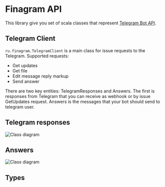 # Finagram API

This library give you set of scala classes that represent [Telegram Bot API](https://core.telegram.org/bots/api).

## Telegram Client

`ru.finagram.TelegramClient` is a main class for issue requests to the Telegram.
Supported requests:
- Get updates
- Get file
- Edit message reply markup
- Send answer

There are two key entities: TelegramResponses and Answers. The first is responses from Telegram that you can receive as webhook or by issue GetUpdates request.
Answers is the messages that your bot should send to telegram user.

## Telegram responses
![Class diagram](http://www.plantuml.com/plantuml/png/XLDDRyCW3BtpApXFonz0sWwhDcdIkg-kfwe7bhW9AeKCgDfzzByF22GaJTGS8jb-zhEV3HC6r8RcW3-0GwdexXrqBOK6_8km_UIMu3ifEL21JWZbd6gD7nY70Kw1tdD3VAW3pgTWImsgWqNk-sCEjM5I17G1EbVCUmXU6CL4wVsWb5GpMG31BpwwUXHctTLRrWKre0US2_XQDH4FPUteZJEWzzvuB0X-afOk6KLhMa8FksjyRHS1atGoevn_qdpxjWVrtSlDqmZf0rt-kIRPlix-RiyMXNhRc0BDBqEYQfVYLraX3o8Big6-C9bYPMLS_cWuvWOl6jCdux19AunXOfs-RCbE0q4ZTjXJkrJhsYYvQ_Vchd7jl7b5xQ7CxDzPZcbu1g-LD7B1Vk8QDrPyLpUvpWChJ4MmFKblLk0KwMoNuGfCtEx2i7mBgjV_s00J4wHDuxE9i6wgaqYJli6ZIKZF6CVeKgwKoDXQhIJ-bhlQuRhY0NHw3YC38GRHiVVbnMBjCgvH5CcrwopRBqsZK-yNt-1dAS11cE1CmBnJ8q2R8X69Jly0)

## Answers
![Class diagram](http://www.plantuml.com/plantuml/png/tPJDIiGm58NtUOeymFG52Wgw44LdBCo02-aYJMzdmiGa97UiW_hkDjFIfYt5-hCGkoda76xETsyIeH1imJZG2-LAiFILqEhZEuOtUKpljDgU5dBXM2PXfL4KWZCKMiNqtlZ_uwNM4fXAJqOBHXutUWdEiItu6etBbmeiIsRt1zEgjt3CDBDvlPoITq946sq3BzYBXzL2JDTeHJ_U0sH9jMjYuLb0EGvOLUMIEKUl90ih3d07vUVadHrXTYi_QMIBuXFakbGJE8i1p-AF0b7Q8LtZa_mdqqbs6lKqY_5o0CEPwUrO2-bNCNyuYZEwqWewY3KAlWSxZU5gmtUdyajngoD4WgSYab1Wz7RUl6makFFHmNYXCvF1BHeRWZCv5iCfDsgZz5lNqpu0)

## Types
